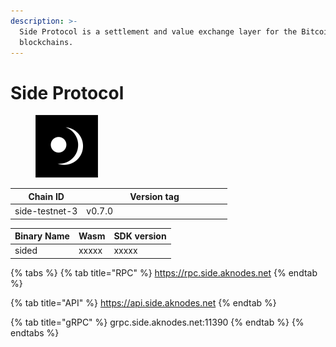 ```yaml
---
description: >-
  Side Protocol is a settlement and value exchange layer for the Bitcoin modular
  blockchains.
---
```


# Side Protocol

<figure><img src="../.gitbook/assets/ywO_kmkx_400x400.jpg" alt="" width="100"><figcaption></figcaption></figure>



<table><thead><tr><th>Chain ID</th><th width="218.33333333333331">Version tag</th></tr></thead><tbody><tr><td>side-testnet-3</td><td>v0.7.0</td></tr></tbody></table>



| Binary Name | Wasm  | SDK version |
| ----------- | ----- | ----------- |
| sided       | xxxxx | xxxxx       |

{% tabs %}
{% tab title="RPC" %}
https://rpc.side.aknodes.net
{% endtab %}

{% tab title="API" %}
https://api.side.aknodes.net
{% endtab %}

{% tab title="gRPC" %}
grpc.side.aknodes.net:11390
{% endtab %}
{% endtabs %}

